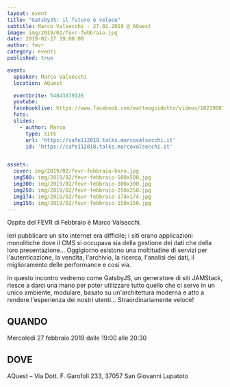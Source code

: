 ```yaml
---
layout: event
title: "GatsbyJS: il futuro è veloce"
subtitle: Marco Valsecchi - 27.02.2019 @ AQuest
image: img/2019/02/fevr-febbraio.jpg
date: 2019-02-27 19:00:00
author: fevr
category: eventi
published: true

event:
  speaker: Marco Valsecchi
  location: AQuest

  eventbrite: 54843079126
  youtube:
  facebooklive: https://www.facebook.com/matteoguidotto/videos/10219007744168448/
  foto: 
  slides: 
    - author: Marco
      type: site
      url: 'https://cafe112018.talks.marcovalsecchi.it'
      id: 'https://cafe112018.talks.marcovalsecchi.it'


assets:
  cover: img/2019/02/fevr-febbraio-hero.jpg
  img500: img/2019/02/fevr-febbraio-500x500.jpg
  img300: img/2019/02/fevr-febbraio-300x300.jpg
  img250: img/2019/02/fevr-febbraio-250x250.jpg
  img174: img/2019/02/fevr-febbraio-174x174.jpg
  img150: img/2019/02/fevr-febbraio-150x150.jpg
---
```


Ospite del FEVR di Febbraio è Marco Valsecchi.

Ieri pubblicare un sito internet era difficile; i siti erano applicazioni monolitiche dove il CMS si occupava sia della gestione dei dati che della loro presentazione... Oggigiorno esistono una moltitudine di servizi per l'autenticazione, la vendita, l'archivio, la ricerca, l'analisi dei dati, il miglioramento delle performance e così via.

In questo incontro vedremo come GatsbyJS, un generatore di siti JAMStack, riesce a darci una mano per poter utilizzare tutto quello che ci serve in un unico ambiente, modulare, basato su un'architettura moderna e atto a rendere l'esperienza dei nostri utenti... Straordinariamente veloce!

## QUANDO

Mercoledì 27 febbraio 2019 dalle 19:00 alle 20:30

## DOVE

AQuest – Via Dott. F. Garofoli 233, 37057 San Giovanni Lupatoto

